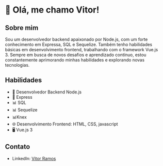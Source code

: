# 👋 Olá, me chamo Vitor!

## Sobre mim

Sou um desenvolvedor backend apaixonado por Node.js, com um forte conhecimento em Expressa, SQL e Sequelize. Também tenho habilidades básicas em desenvolvimento frontend, trabalhando com o framework Vue.js 3. Sempre em busca de novos desafios e aprendizado contínuo, estou constantemente aprimorando minhas habilidades e explorando novas tecnologias.

## Habilidades

- 💼 Desenvolvedor Backend Node.js
- 🚀 Express
- 📊 SQL
- 📊 Sequelize
- 📊Knex
- 🌐 Desenvolvimento Frontend: HTML, CSS, javascript
- 🖥️ Vue.js 3

## Contato

- LinkedIn: [Vitor Ramos](https://www.linkedin.com/in/vitor-ramos-de-sousa-99bab1205/)

